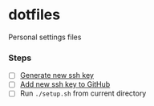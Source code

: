 # dotfiles
Personal settings files

### Steps
- [ ] [Generate new ssh key](https://docs.github.com/en/authentication/connecting-to-github-with-ssh/generating-a-new-ssh-key-and-adding-it-to-the-ssh-agent)
- [ ] [Add new ssh key to GitHub](https://docs.github.com/en/authentication/connecting-to-github-with-ssh/adding-a-new-ssh-key-to-your-github-account)
- [ ] Run `./setup.sh` from current directory
